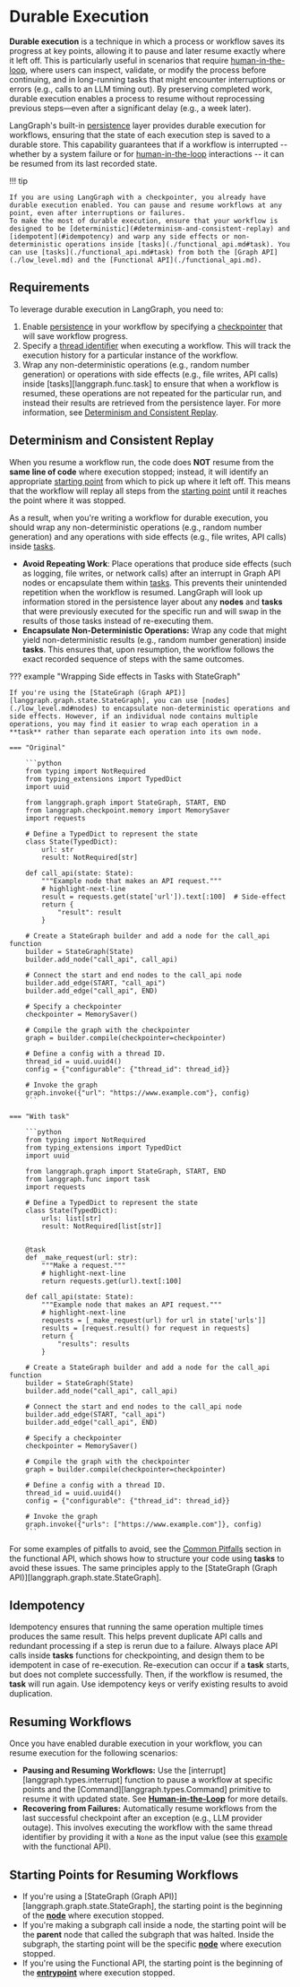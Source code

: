 # Durable Execution

**Durable execution** is a technique in which a process or workflow saves its progress at key points, allowing it to pause and later resume exactly where it left off. This is particularly useful in scenarios that require [human-in-the-loop](./human_in_the_loop.md), where users can inspect, validate, or modify the process before continuing, and in long-running tasks that might encounter interruptions or errors (e.g., calls to an LLM timing out). By preserving completed work, durable execution enables a process to resume without reprocessing previous steps—even after a significant delay (e.g., a week later). 

LangGraph's built-in [persistence](./persistence.md) layer provides durable execution for workflows, ensuring that the state of each execution step is saved to a durable store. This capability guarantees that if a workflow is interrupted -- whether by a system failure or for [human-in-the-loop](./human_in_the_loop.md) interactions -- it can be resumed from its last recorded state.

!!! tip

    If you are using LangGraph with a checkpointer, you already have durable execution enabled. You can pause and resume workflows at any point, even after interruptions or failures.
    To make the most of durable execution, ensure that your workflow is designed to be [deterministic](#determinism-and-consistent-replay) and [idempotent](#idempotency) and warp any side effects or non-deterministic operations inside [tasks](./functional_api.md#task). You can use [tasks](./functional_api.md#task) from both the [Graph API](./low_level.md) and the [Functional API](./functional_api.md).

## Requirements

To leverage durable execution in LangGraph, you need to:

1. Enable [persistence](./persistence.md) in your workflow by specifying a [checkpointer](./persistence.md#checkpointer-libraries) that will save workflow progress.
2. Specify a [thread identifier](./persistence.md#threads) when executing a workflow. This will track the execution history for a particular instance of the workflow.
3. Wrap any non-deterministic operations (e.g., random number generation) or operations with side effects (e.g., file writes, API calls) inside [tasks][langgraph.func.task] to ensure that when a workflow is resumed, these operations are not repeated for the particular run, and instead their results are retrieved from the persistence layer. For more information, see [Determinism and Consistent Replay](#determinism-and-consistent-replay).

## Determinism and Consistent Replay

When you resume a workflow run, the code does **NOT** resume from the **same line of code** where execution stopped; instead, it will identify an appropriate [starting point](#starting-points-for-resuming-workflows) from which to pick up where it left off. This means that the workflow will replay all steps from the [starting point](#starting-points-for-resuming-workflows) until it reaches the point where it was stopped.

As a result, when you're writing a workflow for durable execution, you should wrap any non-deterministic operations (e.g., random number generation) and any operations with side effects (e.g., file writes, API calls) inside [tasks](./functional_api.md#task).

- **Avoid Repeating Work**:  Place operations that produce side effects (such as logging, file writes, or network calls) after an interrupt in Graph API nodes or encapsulate them within [tasks](./functional_api.md#task). This prevents their unintended repetition when the workflow is resumed. LangGraph will look up information stored in the persistence layer about any **nodes** and **tasks** that were previously executed for the specific run and will swap in the results of those tasks instead of re-executing them.
- **Encapsulate Non-Deterministic Operations:**  Wrap any code that might yield non-deterministic results (e.g., random number generation) inside **tasks**. This ensures that, upon resumption, the workflow follows the exact recorded sequence of steps with the same outcomes.

??? example "Wrapping Side effects in Tasks with StateGraph"

    If you're using the [StateGraph (Graph API)][langgraph.graph.state.StateGraph], you can use [nodes](./low_level.md#nodes) to encapsulate non-deterministic operations and side effects. However, if an individual node contains multiple operations, you may find it easier to wrap each operation in a **task** rather than separate each operation into its own node. 

    === "Original"

        ```python
        from typing import NotRequired
        from typing_extensions import TypedDict
        import uuid

        from langgraph.graph import StateGraph, START, END
        from langgraph.checkpoint.memory import MemorySaver
        import requests

        # Define a TypedDict to represent the state
        class State(TypedDict):
            url: str
            result: NotRequired[str]

        def call_api(state: State):
            """Example node that makes an API request."""
            # highlight-next-line
            result = requests.get(state['url']).text[:100]  # Side-effect
            return {
                "result": result
            }

        # Create a StateGraph builder and add a node for the call_api function
        builder = StateGraph(State)
        builder.add_node("call_api", call_api)

        # Connect the start and end nodes to the call_api node
        builder.add_edge(START, "call_api")
        builder.add_edge("call_api", END)

        # Specify a checkpointer
        checkpointer = MemorySaver()

        # Compile the graph with the checkpointer
        graph = builder.compile(checkpointer=checkpointer)

        # Define a config with a thread ID.
        thread_id = uuid.uuid4()
        config = {"configurable": {"thread_id": thread_id}}

        # Invoke the graph
        graph.invoke({"url": "https://www.example.com"}, config)
        ```

    === "With task"

        ```python
        from typing import NotRequired
        from typing_extensions import TypedDict
        import uuid

        from langgraph.graph import StateGraph, START, END
        from langgraph.func import task
        import requests

        # Define a TypedDict to represent the state
        class State(TypedDict):
            urls: list[str]
            result: NotRequired[list[str]]


        @task
        def _make_request(url: str):
            """Make a request."""
            # highlight-next-line
            return requests.get(url).text[:100]

        def call_api(state: State):
            """Example node that makes an API request."""
            # highlight-next-line
            requests = [_make_request(url) for url in state['urls']]
            results = [request.result() for request in requests]
            return {
                "results": results
            }

        # Create a StateGraph builder and add a node for the call_api function
        builder = StateGraph(State)
        builder.add_node("call_api", call_api)

        # Connect the start and end nodes to the call_api node
        builder.add_edge(START, "call_api")
        builder.add_edge("call_api", END)

        # Specify a checkpointer
        checkpointer = MemorySaver()

        # Compile the graph with the checkpointer
        graph = builder.compile(checkpointer=checkpointer)

        # Define a config with a thread ID.
        thread_id = uuid.uuid4()
        config = {"configurable": {"thread_id": thread_id}}

        # Invoke the graph
        graph.invoke({"urls": ["https://www.example.com"]}, config)
        ```


For some examples of pitfalls to avoid, see the [Common Pitfalls](./functional_api.md#common-pitfalls) section in the functional API, which shows
how to structure your code using **tasks** to avoid these issues. The same principles apply to the [StateGraph (Graph API)][langgraph.graph.state.StateGraph].

## Idempotency

Idempotency ensures that running the same operation multiple times produces the same result. This helps prevent duplicate API calls and redundant processing if a step is rerun due to a failure. Always place API calls inside **tasks** functions for checkpointing, and design them to be idempotent in case of re-execution. Re-execution can occur if a **task** starts, but does not complete successfully. Then, if the workflow is resumed, the **task** will run again. Use idempotency keys or verify existing results to avoid duplication.

## Resuming Workflows

Once you have enabled durable execution in your workflow, you can resume execution for the following scenarios:

- **Pausing and Resuming Workflows:** Use the [interrupt][langgraph.types.interrupt] function to pause a workflow at specific points and the [Command][langgraph.types.Command] primitive to resume it with updated state. See [**Human-in-the-Loop**](./human_in_the_loop.md) for more details.
- **Recovering from Failures:** Automatically resume workflows from the last successful checkpoint after an exception (e.g., LLM provider outage). This involves executing the workflow with the same thread identifier by providing it with a `None` as the input value (see this [example](./functional_api.md#resuming-after-an-error) with the functional API).

## Starting Points for Resuming Workflows

* If you're using a [StateGraph (Graph API)][langgraph.graph.state.StateGraph], the starting point is the beginning of the [**node**](./low_level.md#nodes) where execution stopped. 
* If you're making a subgraph call inside a node, the starting point will be the **parent** node that called the subgraph that was halted.
Inside the subgraph, the starting point will be the specific [**node**](./low_level.md#nodes) where execution stopped.
* If you're using the Functional API, the starting point is the beginning of the [**entrypoint**](./functional_api.md#entrypoint) where execution stopped.
